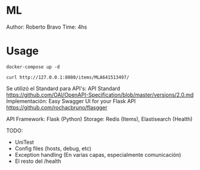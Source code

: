 # ML

Author: Roberto Bravo
Time: 4hs

# Usage

```
docker-compose up -d
```

```
curl http://127.0.0.1:8080/items/MLA641513497/
```

Se utilizó el Standard para API's: API Standard https://github.com/OAI/OpenAPI-Specification/blob/master/versions/2.0.md
Implementación: Easy Swagger UI for your Flask API https://github.com/rochacbruno/flasgger

API Framework: Flask (Python)
Storage: Redis (Items), Elastisearch (Health)


TODO:

- UniTest
- Config files (hosts, debug, etc)
- Exception handling (En varias capas, especialmente comunicación)
- El resto del /health
